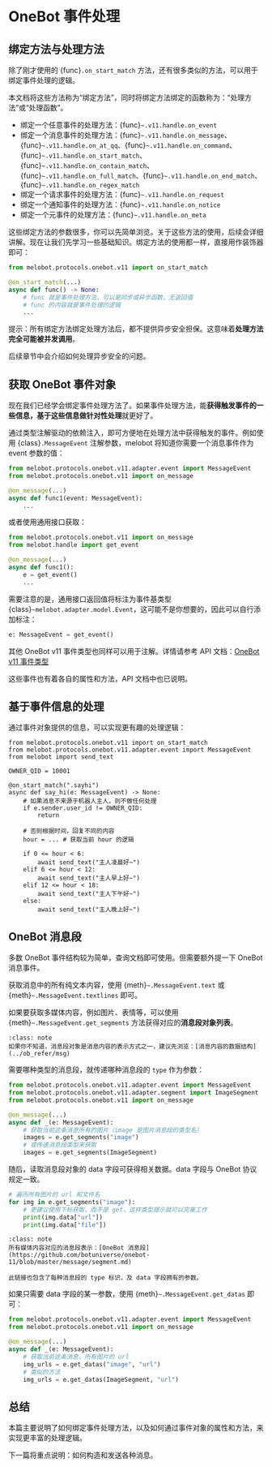 # OneBot 事件处理

## 绑定方法与处理方法

除了刚才使用的 {func}`.on_start_match` 方法，还有很多类似的方法，可以用于绑定事件处理的逻辑。

本文档将这些方法称为“绑定方法”，同时将绑定方法绑定的函数称为：“处理方法”或“处理函数”。

- 绑定一个任意事件的处理方法：{func}`~.v11.handle.on_event`
- 绑定一个消息事件的处理方法：{func}`~.v11.handle.on_message`、{func}`~.v11.handle.on_at_qq`、{func}`~.v11.handle.on_command`、{func}`~.v11.handle.on_start_match`、{func}`~.v11.handle.on_contain_match`、{func}`~.v11.handle.on_full_match`、{func}`~.v11.handle.on_end_match`、{func}`~.v11.handle.on_regex_match`
- 绑定一个请求事件的处理方法：{func}`~.v11.handle.on_request`
- 绑定一个通知事件的处理方法：{func}`~.v11.handle.on_notice`
- 绑定一个元事件的处理方法：{func}`~.v11.handle.on_meta`

这些绑定方法的参数很多，你可以先简单浏览。关于这些方法的使用，后续会详细讲解。现在让我们先学习一些基础知识。绑定方法的使用都一样，直接用作装饰器即可：

```python
from melobot.protocols.onebot.v11 import on_start_match

@on_start_match(...)
async def func() -> None:
    # func 就是事件处理方法，可以是同步或异步函数，无返回值
    # func 的内容就是事件处理的逻辑
    ...
```

提示：所有绑定方法绑定处理方法后，都不提供异步安全担保。这意味着**处理方法完全可能被并发调用**。

后续章节中会介绍如何处理异步安全的问题。

## 获取 OneBot 事件对象

现在我们已经学会绑定事件处理方法了。如果事件处理方法，能**获得触发事件的一些信息，基于这些信息做针对性处理**就更好了。

通过类型注解驱动的依赖注入，即可方便地在处理方法中获得触发的事件。例如使用 {class}`.MessageEvent` 注解参数，melobot 将知道你需要一个消息事件作为 event 参数的值：

```python
from melobot.protocols.onebot.v11.adapter.event import MessageEvent
from melobot.protocols.onebot.v11 import on_message

@on_message(...)
async def func1(event: MessageEvent):
    ...
```

或者使用通用接口获取：

```python
from melobot.protocols.onebot.v11 import on_message
from melobot.handle import get_event

@on_message(...)
async def func1():
    e = get_event()
    ...
```

需要注意的是，通用接口返回值将标注为事件基类型 {class}`~melobot.adapter.model.Event`，这可能不是你想要的，因此可以自行添加标注：

```python
e: MessageEvent = get_event()
```

其他 OneBot v11 事件类型也同样可以用于注解。详情请参考 API 文档：[OneBot v11 事件类型](onebot_v11_event)

这些事件也有着各自的属性和方法，API 文档中也已说明。

## 基于事件信息的处理

通过事件对象提供的信息，可以实现更有趣的处理逻辑：

```{code} python
from melobot.protocols.onebot.v11 import on_start_match
from melobot.protocols.onebot.v11.adapter.event import MessageEvent
from melobot import send_text

OWNER_QID = 10001

@on_start_match(".sayhi")
async def say_hi(e: MessageEvent) -> None:
    # 如果消息不来源于机器人主人，则不做任何处理
    if e.sender.user_id != OWNER_QID:
        return

    # 否则根据时间，回复不同的内容
    hour = ... # 获取当前 hour 的逻辑

    if 0 <= hour < 6:
        await send_text("主人凌晨好~")
    elif 6 <= hour < 12:
        await send_text("主人早上好~")
    elif 12 <= hour < 18:
        await send_text("主人下午好~")
    else:
        await send_text("主人晚上好~")
```

## OneBot 消息段

多数 OneBot 事件结构较为简单，查询文档即可使用。但需要额外提一下 OneBot 消息事件。

获取消息中的所有纯文本内容，使用 {meth}`~.MessageEvent.text` 或 {meth}`~.MessageEvent.textlines` 即可。

如果要获取多媒体内容，例如图片、表情等，可以使用 {meth}`~.MessageEvent.get_segments` 方法获得对应的**消息段对象列表**。

```{admonition} 相关知识
:class: note
如果你不知道，消息段对象是消息内容的表示方式之一，建议先浏览：[消息内容的数据结构](../ob_refer/msg)
```

需要哪种类型的消息段，就传递哪种消息段的 `type` 作为参数：

```python
from melobot.protocols.onebot.v11.adapter.event import MessageEvent
from melobot.protocols.onebot.v11.adapter.segment import ImageSegment
from melobot.protocols.onebot.v11 import on_message

@on_message(...)
async def _(e: MessageEvent):
    # 获取当前这条消息所有的图片（image 是图片消息段的类型名）
    images = e.get_segments("image")
    # 或传递消息段类型来获取
    images = e.get_segments(ImageSegment)
```

随后，读取消息段对象的 data 字段可获得相关数据。data 字段与 OneBot 协议规定一致。

```python
# 遍历所有图片的 url 和文件名
for img in e.get_segments("image"):
    # 更建议使用下标获取，而不是 get，这样类型提示就可以完美工作
    print(img.data["url"])
    print(img.data["file"])
```

```{admonition} 相关知识
:class: note
所有媒体内容对应的消息段表示：[OneBot 消息段](https://github.com/botuniverse/onebot-11/blob/master/message/segment.md)

此链接也包含了每种消息段的 type 标识，及 data 字段拥有的参数。
```

如果只需要 data 字段的某一参数，使用 {meth}`~.MessageEvent.get_datas` 即可：

```python
from melobot.protocols.onebot.v11.adapter.event import MessageEvent
from melobot.protocols.onebot.v11 import on_message

@on_message(...)
async def _(e: MessageEvent):
    # 获取当前这条消息，所有图片的 url
    img_urls = e.get_datas("image", "url")
    # 类似的方法
    img_urls = e.get_datas(ImageSegment, "url")
```

## 总结

本篇主要说明了如何绑定事件处理方法，以及如何通过事件对象的属性和方法，来实现更丰富的处理逻辑。

下一篇将重点说明：如何构造和发送各种消息。
